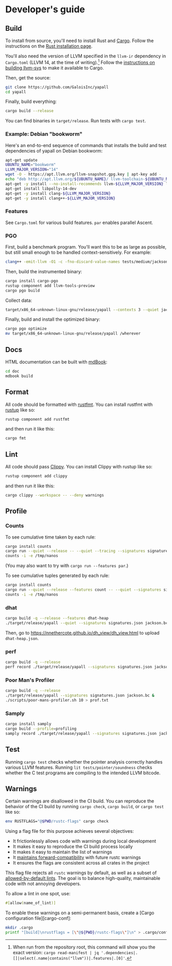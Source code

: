 # Developer's guide

## Build

To install from source, you'll need to install Rust and [Cargo][cargo]. Follow
the instructions on the [Rust installation page][install-rust].

You'll also need the version of LLVM specified in the `llvm-ir` dependency in
`Cargo.toml` (LLVM 14, at the time of writing).[^1] Follow the [instructions on
building llvm-sys][llvm-sys] to make it available to Cargo.

Then, get the source:

```bash
git clone https://github.com/GaloisInc/yapall
cd yapall
```

Finally, build everything:

```bash
cargo build --release
```

You can find binaries in `target/release`. Run tests with `cargo test`.

[^1]: When run from the repository root, this command will show you the exact version: `cargo read-manifest | jq '.dependencies|.[]|select(.name|contains("llvm"))|.features|.[0]'`.

[cargo]: https://doc.rust-lang.org/cargo/
[install-rust]: https://www.rust-lang.org/tools/install
[llvm-sys]: https://gitlab.com/taricorp/llvm-sys.rs#build-requirements

### Example: Debian "bookworm"

Here's an end-to-end sequence of commands that installs the build and test
dependencies of yapall on Debian bookworm:
```sh
apt-get update
UBUNTU_NAME="bookworm"
LLVM_MAJOR_VERSION="14"
wget -O - https://apt.llvm.org/llvm-snapshot.gpg.key | apt-key add -
echo "deb http://apt.llvm.org/${UBUNTU_NAME}/ llvm-toolchain-${UBUNTU_NAME}-${LLVM_MAJOR_VERSION} main" | tee /etc/apt/sources.list.d/llvm.list
apt-get -y install --no-install-recommends llvm-${LLVM_MAJOR_VERSION} llvm-${LLVM_MAJOR_VERSION}-dev
apt-get install libpolly-14-dev
apt-get -y install clang-${LLVM_MAJOR_VERSION}
apt-get -y install clang++-${LLVM_MAJOR_VERSION}
```

### Features

See `Cargo.toml` for various build features. `par` enables parallel Ascent.

### PGO

First, build a benchmark program. You'll want this to be as large as possible,
but still small enough to be handled context-sensitively. For example:

```sh
clang++ -emit-llvm -O1 -c -fno-discard-value-names tests/medium/jackson.cpp
```

Then, build the instrumented binary:

```sh
cargo install cargo-pgo
rustup component add llvm-tools-preview
cargo pgo build
```

Collect data:

```sh
target/x86_64-unknown-linux-gnu/release/yapall --contexts 3 --quiet jackson.bc
```

Finally, build and install the optimized binary:

```sh
cargo pgo optimize
mv target/x86_64-unknown-linux-gnu/release/yapall /wherever
```

## Docs

HTML documentation can be built with [mdBook][mdbook]:

```sh
cd doc
mdbook build
```

[mdbook]: https://rust-lang.github.io/mdBook/

## Format

All code should be formatted with [rustfmt][rustfmt]. You can install rustfmt
with [rustup][rustup] like so:

```sh
rustup component add rustfmt
```

and then run it like this:

```sh
cargo fmt
```

[rustfmt]: https://rust-lang.github.io/rustfmt
[rustup]: https://rustup.rs/

## Lint

All code should pass [Clippy][clippy]. You can install Clippy with rustup
like so:

```sh
rustup component add clippy
```

and then run it like this:

```sh
cargo clippy --workspace -- --deny warnings
```

[clippy]: https://doc.rust-lang.org/stable/clippy/

## Profile

### Counts

To see cumulative time taken by each rule:

```sh
cargo install counts
cargo run --quiet --release -- --quiet --tracing --signatures signatures.json irving.bc 2> /tmp/nanos
counts -i -e /tmp/nanos
```

(You may also want to try with `cargo run --features par`.)

To see cumulative tuples generated by each rule:

```sh
cargo install counts
cargo run --quiet --release --features count -- --quiet --signatures signatures.json irving.bc 2> /tmp/nanos
counts -i -e /tmp/nanos
```

### dhat

```sh
cargo build -q --release --features dhat-heap
./target/release/yapall --quiet --signatures signatures.json jackson.bc
```

Then, go to <https://nnethercote.github.io/dh_view/dh_view.html> to upload
`dhat-heap.json`.

### perf

```sh
cargo build -q --release
perf record ./target/release/yapall --signatures signatures.json jackson.bc
```

### Poor Man's Profiler

```sh
cargo build -q --release
./target/release/yapall --signatures signatures.json jackson.bc &
./scripts/poor-mans-profiler.sh 10 > prof.txt
```

### Samply

```sh
cargo install samply
cargo build --profile=profiling
samply record ./target/release/yapall --signatures signatures.json jackson.bc
```

## Test

Running `cargo test` checks whether the pointer analysis correctly handles
various LLVM features. Running `lit tests/pointer/soundness` checks whether the
C test programs are compiling to the intended LLVM bitcode.

## Warnings

Certain warnings are disallowed in the CI build. You can reproduce the behavior
of the CI build by running `cargo check`, `cargo build`, or `cargo test` like
so:

```sh
env RUSTFLAGS="@$PWD/rustc-flags" cargo check
```

Using a flag file for this purpose achieves several objectives:

- It frictionlessly allows code with warnings during local development
- It makes it easy to reproduce the CI build process locally
- It makes it easy to maintain the list of warnings
- It [maintains forward-compatibility][anti-pat] with future rustc warnings
- It ensures the flags are consistent across all crates in the project

This flag file rejects all `rustc` warnings by default, as well as a subset of
[allowed-by-default lints][allowed-by-default]. The goal is to balance 
high-quality, maintainable code with not annoying developers.

To allow a lint in one spot, use:

```rust
#[allow(name_of_lint)]
```

To enable these warnings on a semi-permanent basis, create a [Cargo
configuration file][cargo-conf]:

```sh
mkdir .cargo
printf "[build]\nrustflags = [\"@${PWD}/rustc-flags\"]\n" > .cargo/config.toml
```

[allowed-by-default]: https://doc.rust-lang.org/rustc/lints/listing/allowed-by-default.html
[anti-pat]: https://rust-unofficial.github.io/patterns/anti_patterns/deny-warnings.html#denywarnings
